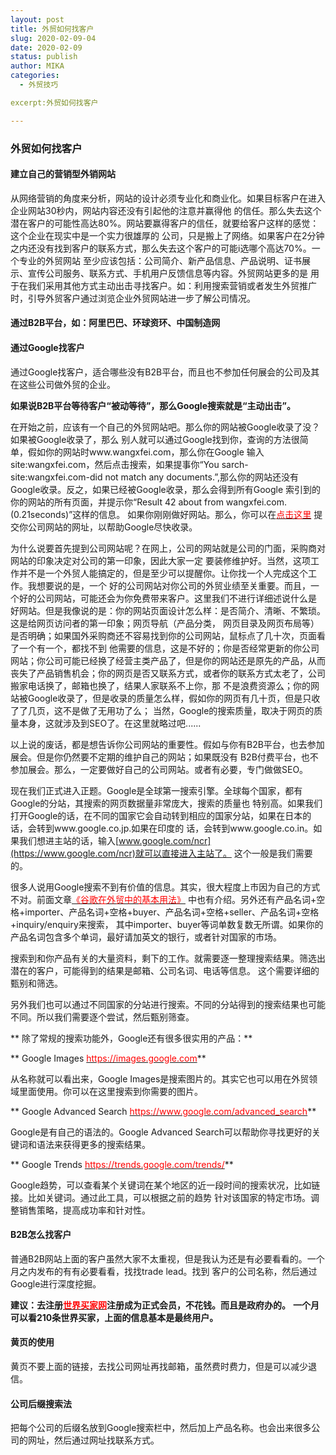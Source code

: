 ```yaml
---
layout: post
title: 外贸如何找客户
slug: 2020-02-09-04
date: 2020-02-09
status: publish
author: MIKA
categories: 
  - 外贸技巧

excerpt:外贸如何找客户

---
```


### 外贸如何找客户

#### 建立自己的营销型外销网站

从网络营销的角度来分析，网站的设计必须专业化和商业化。如果目标客户在进入企业网站30秒内，网站内容还没有引起他的注意并赢得他
的信任。那么失去这个潜在客户的可能性高达80%。网站要赢得客户的信任，就要给客户这样的感觉：这个企业在现实中是一个实力很雄厚的
公司，只是搬上了网络。如果客户在2分钟之内还没有找到客户的联系方式，那么失去这个客户的可能i选哪个高达70%。一个专业的外贸网站
至少应该包括：公司简介、新产品信息、产品说明、证书展示、宣传公司服务、联系方式、手机用户反馈信息等内容。外贸网站更多的是
用于在我们采用其他方式主动出击寻找客户。如：利用搜索营销或者发生外贸推广时，引导外贸客户通过浏览企业外贸网站进一步了解公司情况。

#### 通过B2B平台，如：阿里巴巴、环球资环、中国制造网

#### 通过Google找客户
通过Google找客户，适合哪些没有B2B平台，而且也不参加任何展会的公司及其在这些公司做外贸的企业。

**如果说B2B平台等待客户“被动等待”，那么Google搜索就是“主动出击”。**

在开始之前，应该有一个自己的外贸网站吧。那么你的网站被Google收录了没？如果被Google收录了，那么
别人就可以通过Google找到你，查询的方法很简单，假如你的网站时www.wangxfei.com，那么你在Google
输入site:wangxfei.com，然后点击搜索，如果提事你“You sarch-site:wangxfei.com-did not match
any documents.”,那么你的网站还没有Google收录。反之，如果已经被Google收录，那么会得到所有Google
索引到的你的网站的所有页面，并提示你“Result 42 about from wangxfei.com.(0.21seconds)”这样的信息。
如果你刚刚做好网站。那么，你可以在[<font color=red>点击这里</font>](https://www.google.com/webmasters/tools/submit-url?hl=zh-CN&continue=/addurl)
提交你公司网站的网址，以帮助Google尽快收录。

为什么说要首先提到公司网站呢？在网上，公司的网站就是公司的门面，采购商对网站的印象决定对公司的第一印象，因此大家一定
要装修维护好。当然，这项工作并不是一个外贸人能搞定的，但是至少可以提醒你。让你找一个人完成这个工作。我想要说的是，一个
好的公司网站对你公司的外贸业绩至关重要。而且，一个好的公司网站，可能还会为你免费带来客户。这里我们不进行详细述说什么是
好网站。但是我像说的是：你的网站页面设计怎么样：是否简介、清晰、不繁琐。这是给网页访问者的第一印象；网页导航（产品分类，
网页目录及网页布局等）是否明确；如果国外采购商还不容易找到你的公司网站，鼠标点了几十次，页面看了一个有一个，都找不到
他需要的信息，这是不好的；你是否经常更新的你公司网站；你公司可能已经换了经营主类产品了，但是你的网站还是原先的产品，从而
丧失了产品销售机会；你的网页是否又联系方式，或者你的联系方式太老了，公司搬家电话换了，邮箱也换了，结果人家联系不上你，那
不是浪费资源么；你的网站被Google收录了，但是收录的质量怎么样，假如你的网页有几十页，但是只收了了几页，这不是做了无用功了么；
当然，Google的搜索质量，取决于网页的质量本身，这就涉及到SEO了。在这里就略过吧......

以上说的废话，都是想告诉你公司网站的重要性。假如与你有B2B平台，也去参加展会。但是你仍然要不定期的维护自己的网站；如果既没有
B2B付费平台，也不参加展会。那么，一定要做好自己的公司网站。或者有必要，专门做做SEO。

现在我们正式进入正题。Google是全球第一搜索引擎。全球每个国家，都有Google的分站，其搜索的网页数据量非常庞大，搜索的质量也
特别高。如果我们打开Google的话，在不同的国家它会自动转到相应的国家分站，如果在日本的话，会转到www.google.co.jp.如果在印度的
话，会转到www.google.co.in。如果我们想进主站的话，输入[www.google.com/ncr](https://www.google.com/ncr)就可以直接进入主站了。
这个一般是我们需要的。

很多人说用Google搜索不到有价值的信息。其实，很大程度上市因为自己的方式不对。前面文章[<font color=red>《谷歌在外贸中的基本用法》</font>](https://wangxfei.com/archives/2020-01-09-01/)
中也有介绍。另外还有产品名词+空格+importer、产品名词+空格+buyer、产品名词+空格+seller、产品名词+空格+inquiry/enquiry来搜索，
其中importer、buyer等词单数复数无所谓。如果你的产品名词包含多个单词，最好请加英文的银行，或者针对国家的市场。

搜索到和你产品有关的大量资料，剩下的工作。就需要逐一整理搜索结果。筛选出潜在的客户，可能得到的结果是邮箱、公司名词、电话等信息。
这个需要详细的甄别和筛选。

另外我们也可以通过不同国家的分站进行搜索。不同的分站得到的搜索结果也可能不同。所以我们需要逐个尝试，然后甄别筛查。

** 除了常规的搜索功能外，Google还有很多很实用的产品：**

** Google Images [<font color=red>https://images.google.com</font>](https://images.google.com)**

从名称就可以看出来，Google Images是搜索图片的。其实它也可以用在外贸领域里面使用。你可以在这里搜索到你需要的图片。

** Google Advanced Search [<font color=red>https://www.google.com/advanced_search</font>](https://www.google.com/advanced_search)**

Google是有自己的语法的。Google Advanced Search可以帮助你寻找更好的关键词和语法来获得更多的搜索结果。

** Google Trends [<font color=red>https://trends.google.com/trends/</font>](https://trends.google.com/trends/)**

Google趋势，可以查看某个关键词在某个地区的近一段时间的搜索状况，比如链接。比如关键词。通过此工具，可以根据之前的趋势
针对该国家的特定市场。调整销售策略，提高成功率和针对性。

#### B2B怎么找客户
普通B2B网站上面的客户虽然大家不太重视，但是我认为还是有必要看看的。一个月之内发布的有有必要看看，找找trade lead。找到
客户的公司名称，然后通过Google进行深度挖掘。

**建议：去注册[<font color=red>世界买家网</font>](https://win.mofcom.gov.cn/)注册成为正式会员，不花钱。而且是政府办的。**
**一个月可以看210条世界买家，上面的信息基本是最终用户。**

#### 黄页的使用
黄页不要上面的链接，去找公司网址再找邮箱，虽然费时费力，但是可以减少退信。

#### 公司后缀搜索法

把每个公司的后缀名放到Google搜索栏中，然后加上产品名称。也会出来很多公司的网址，然后通过网址找联系方式。


